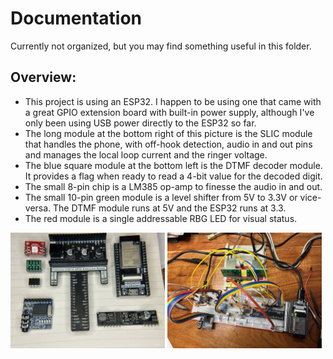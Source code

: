 # Documentation

Currently not organized, but you may find something useful in this folder.

## Overview:
* This project is using an ESP32. I happen to be using one that came with a great GPIO extension board with built-in power supply, although I've only been using USB power directly to the ESP32 so far.
* The long module at the bottom right of this picture is the SLIC module that handles the phone, with off-hook detection, audio in and out pins and manages the local loop current and the ringer voltage. 
* The blue square module at the bottom left is the DTMF decoder module. It provides a flag when ready to read a 4-bit value for the decoded digit. 
* The small 8-pin chip is a LM385 op-amp to finesse the audio in and out.
* The small 10-pin green module is a level shifter from 5V to 3.3V or vice-versa. The DTMF module runs at 5V and the ESP32 runs at 3.3. 
* The red module is a single addressable RBG LED for visual status.

<p float="left">
  <a href="modules and chips.jpg"><img src="modules and chips.jpg" width="49%" /></a>
  <a href="prototype on breadboard.jpg"><img src="prototype on breadboard.jpg" width="49%" /></a>
</p>